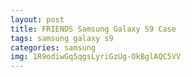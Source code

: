 ```yaml
---
layout: post
title: FRIENDS Samsung Galaxy S9 Case
tags: samsung galaxy s9
categories: samsung
img: 1R9odiwGq5qgsLyriGzUg-OkBglAQC5VV
---
```

